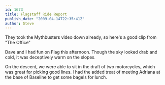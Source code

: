 ```yaml
---
id: 1673
title: Flagstaff Ride Report
publish_date: "2009-04-14T22:35:41Z"
author: Steve
---
```

  
They took the Mythbusters video down already, so here's a good clip from "The Office"

Dave and I had fun on Flag this afternoon. Though the sky looked drab and cold, it was deceptively warm on the slopes.

On the descent, we were able to sit in the draft of two motorcycles, which was great for picking good lines. I had the added treat of meeting Adriana at the base of Baseline to get some bagels for lunch.

